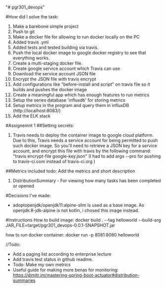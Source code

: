 "# pgr301_devops" 

#How did I solve the task:
1. Make a barebone simple project
2. Push to git
3. Make a docker file for allowing to run docker locally on the PC
4. Added travis .yml 
5. Added tests and tested building via travis.
6. Push the local docker image to google docker registry to see that everything works.
7. Create a multi-staging docker file.
8. Create google service account which Travis can use
9. Download the service account JSON file
10. Encrypt the JSON file with travis encrypt
11. Add configurations like "before-install and script" on travis file so it builds and pushes the docker image
12. Create a meaningful app which has enough features to run metrics
13. Setup the series database 'influxdb' for storing metrics
14. Setup metrics in the program and query them in influxDB (http://localhost:8083/)
15. Add the ELK stack


#Assignemnt 1
##Setting secrets:
1. Travis needs to deploy the container image to google cloud platform. Due to this, Travis needs a service account for being permitted to push such docker image. So you'll need to retrieve a JSON key for a service account, and encrypt this file with travis by the following command:
"travis encrypt-file google-key.json" (I had to add args --pro for pushing to travis-ci.com instead of travis-ci.org )



##Metrics included
todo: Add the metrics and short description
1. DistributionSummary - For viewing how many tasks has been completed or opened



#Decisions I've made:
- adoptopenjdk/openjdk11:alpine-slim is used as a base image. As openjdk:8-jdk-alpine is not kotlin, i chosed this image instead.


#Instructions
How to build image:
docker build . --tag helloworld --build-arg JAR_FILE=target/pgr301_devops-0.0.1-SNAPSHOT.jar


how to run docker container:
docker run -p 8081:8080 helloworld

//Todo:
- Add a paging list according to enterprise lecture
- Add travis test status in github readme.
- Todo: Make my own metrics
- Useful guide for making more benas for monitoring: https://dimitr.im/mastering-spring-boot-actuator#distribution-summaries

